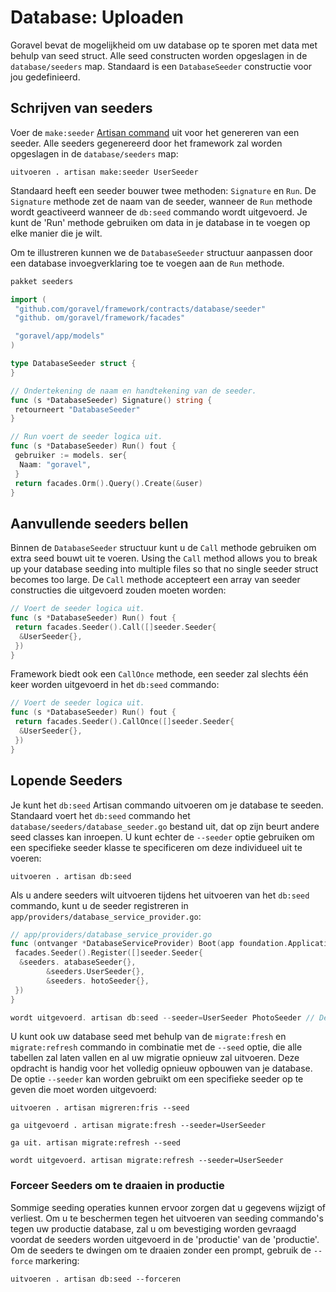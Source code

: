 # Database: Uploaden

Goravel bevat de mogelijkheid om uw database op te sporen met data met behulp van seed struct. Alle seed constructen worden opgeslagen in de
`database/seeders` map. Standaard is een `DatabaseSeeder` constructie voor jou gedefinieerd.

## Schrijven van seeders

Voer de `make:seeder` [Artisan command](../advanced/artisan) uit voor het genereren van een seeder. Alle seeders
gegenereerd door het framework zal worden opgeslagen in de `database/seeders` map:

```shell
uitvoeren . artisan make:seeder UserSeeder
```

Standaard heeft een seeder bouwer twee methoden: `Signature` en `Run`. De `Signature` methode zet de naam van de seeder,
wanneer de `Run` methode wordt geactiveerd wanneer de `db:seed` commando wordt uitgevoerd. Je kunt de 'Run' methode gebruiken om
data in je database in te voegen op elke manier die je wilt.

Om te illustreren kunnen we de `DatabaseSeeder` structuur aanpassen door een database invoegverklaring toe te voegen aan de `Run` methode.

```go
pakket seeders

import (
 "github.com/goravel/framework/contracts/database/seeder"
 "github. om/goravel/framework/facades"

 "goravel/app/models"
)

type DatabaseSeeder struct {
}

// Ondertekening de naam en handtekening van de seeder.
func (s *DatabaseSeeder) Signature() string {
 retourneert "DatabaseSeeder"
}

// Run voert de seeder logica uit.
func (s *DatabaseSeeder) Run() fout {
 gebruiker := models. ser{
  Naam: "goravel",
 }
 return facades.Orm().Query().Create(&user)
}
```

## Aanvullende seeders bellen

Binnen de `DatabaseSeeder` structuur kunt u de `Call` methode gebruiken om extra seed bouwt uit te voeren. Using the `Call`
method allows you to break up your database seeding into multiple files so that no single seeder struct becomes too
large. De `Call` methode accepteert een array van seeder constructies die uitgevoerd zouden moeten worden:

```go
// Voert de seeder logica uit.
func (s *DatabaseSeeder) Run() fout {
 return facades.Seeder().Call([]seeder.Seeder{
  &UserSeeder{},
 })
}
```

Framework biedt ook een `CallOnce` methode, een seeder zal slechts één keer worden uitgevoerd in het `db:seed` commando:

```go
// Voert de seeder logica uit.
func (s *DatabaseSeeder) Run() fout {
 return facades.Seeder().CallOnce([]seeder.Seeder{
  &UserSeeder{},
 })
}
```

## Lopende Seeders

Je kunt het `db:seed` Artisan commando uitvoeren om je database te seeden. Standaard voert het `db:seed` commando het
`database/seeders/database_seeder.go` bestand uit, dat op zijn beurt andere seed classes kan inroepen. U kunt echter de
`--seeder` optie gebruiken om een specifieke seeder klasse te specificeren om deze individueel uit te voeren:

```shell
uitvoeren . artisan db:seed
```

Als u andere seeders wilt uitvoeren tijdens het uitvoeren van het `db:seed` commando, kunt u de seeder registreren in
`app/providers/database_service_provider.go`:

```go
// app/providers/database_service_provider.go
func (ontvanger *DatabaseServiceProvider) Boot(app foundation.Application) {
 facades.Seeder().Register([]seeder.Seeder{
  &seeders. atabaseSeeder{},
        &seeders.UserSeeder{},
        &seeders. hotoSeeder{},
 })
}

wordt uitgevoerd. artisan db:seed --seeder=UserSeeder PhotoSeeder // De handtekening van seeder
```

U kunt ook uw database seed met behulp van de `migrate:fresh` en `migrate:refresh` commando in combinatie met de `--seed`
optie, die alle tabellen zal laten vallen en al uw migratie opnieuw zal uitvoeren. Deze opdracht is handig voor het volledig opnieuw opbouwen van
je database. De optie `--seeder` kan worden gebruikt om een specifieke seeder op te geven die moet worden uitgevoerd:

```shell
uitvoeren . artisan migreren:fris --seed

ga uitgevoerd . artisan migrate:fresh --seeder=UserSeeder

ga uit. artisan migrate:refresh --seed

wordt uitgevoerd. artisan migrate:refresh --seeder=UserSeeder
```

### Forceer Seeders om te draaien in productie

Sommige seeding operaties kunnen ervoor zorgen dat u gegevens wijzigt of verliest. Om u te beschermen tegen het uitvoeren van seeding commando's
tegen uw productie database, zal u om bevestiging worden gevraagd voordat de seeders worden uitgevoerd in de 'productie' van de
'productie'. Om de seeders te dwingen om te draaien zonder een prompt, gebruik de `--force` markering:

```shell
uitvoeren . artisan db:seed --forceren
```
